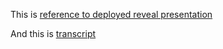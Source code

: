 This is [reference to deployed reveal presentation](https://shimmering-semifreddo-eaac68.netlify.app/)

And this is [transcript](https://docs.google.com/document/d/1u8mYOHmtCZaubRtqnedrMfEnMeEW7Oq14cHtth1-Hdw/edit)